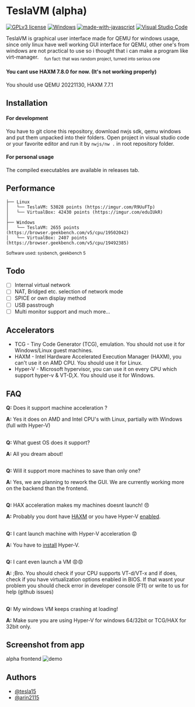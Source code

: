 
# TeslaVM (alpha)
[![GPLv3 license](https://img.shields.io/badge/License-GPLv3-blue.svg)](http://perso.crans.org/besson/LICENSE.html)
[![Windows](https://badgen.net/badge/icon/windows?icon=windows&label)](https://microsoft.com/windows/)
[![made-with-javascript](https://img.shields.io/badge/Made%20with-JavaScript-1f425f.svg)](https://www.javascript.com)
[![Visual Studio Code](https://img.shields.io/badge/--007ACC?logo=visual%20studio%20code&logoColor=ffffff)](https://code.visualstudio.com/)



TeslaVM is graphical user interface made for QEMU for windows usage, since only linux have well working GUI interface for QEMU, other one's from windows are not practical to use so i thought that i can make a program like virt-manager.&nbsp;&nbsp;&nbsp;
<sub>fun fact: that was random project, turned into serious one</sub>

#### You cant use HAXM 7.8.0 for now. (It's not working properly)
You should use QEMU 20221130, HAXM 7.7.1

## Installation
#### For development
You have to git clone this repository, download nwjs sdk, qemu windows and put them unpacked into their folders. Open project in visual studio code or your favorite editor and run it by `nwjs/nw .` in root repository folder.

#### For personal usage
The compiled executables are available in releases tab.

## Performance 
```
├── Linux
│   └── TeslaVM: 53028 points (https://imgur.com/R9UuFTp)
│   └── VirtualBox: 42430 points (https://imgur.com/eduIUkR)
│
├── Windows
│   └── TeslaVM: 2655 points (https://browser.geekbench.com/v5/cpu/19502042)
│   └── VirtualBox: 2407 points (https://browser.geekbench.com/v5/cpu/19492385)
```
<sub>Software used: sysbench, geekbench 5</sub>




## Todo
- [ ]  Internal virtual network
- [ ]  NAT, Bridged etc. selection of network mode 
- [ ]  SPICE or own display method
- [ ]  USB passtrough 
- [ ]  Multi monitor support
and much more...

## Accelerators
  - TCG - Tiny Code Generator (TCG), emulation. You should not use it for Windows/Linux guest machines.
  - HAXM - Intel Hardware Accelerated Execution Manager (HAXM), you can't use it on AMD CPU. You should use it for Linux.
  - Hyper-V - Microsoft hypervisor, you can use it on every CPU which support hyper-v & VT-D,X. You should use it for Windows.

## FAQ

**Q:** Does it support machine acceleration ?

**A:** Yes it does on AMD and Intel CPU's with Linux, partially with Windows (full with Hyper-V)
##
**Q:** What guest OS does it support?

**A:** All you dream about!
##
**Q:** Will it support more machines to save than only one?

**A:** Yes, we are planning to rework the GUI. We are currently working more on the backend than the frontend.
##
**Q:** HAX acceleration makes my machines doesnt launch! 😠

**A:** Probably you dont have [HAXM](https://github.com/intel/haxm/releases/tag/v7.7.1) or you have Hyper-V [enabled](https://www.nakivo.com/blog/uninstalling-or-disabling-hyper-v-in-windows-10/).
##
**Q:** I cant launch machine with Hyper-V acceleration 😡

**A:** You have to [install](https://learn.microsoft.com/pl-pl/virtualization/hyper-v-on-windows/quick-start/enable-hyper-v) Hyper-V.
##
**Q:** I cant even launch a VM 😡😡

**A:** ;Bro. You should check if your CPU supports VT-d/VT-x and if does, check if you have virtualization options enabled in BIOS. If that wasnt your problem you should check error in developer console (F11) or write to us for help (github issues)
##
**Q:** My windows VM keeps crashing at loading!

**A:** Make sure you are using Hyper-V for windows 64/32bit or TCG/HAX for 32bit only.
##

## Screenshot from app
alpha frontend
![demo](https://i.imgur.com/pcSQVzu.png)



## Authors

- [@tesla15](https://www.github.com/tesla15)
- [@arin2115](https://www.github.com/arin2115)
